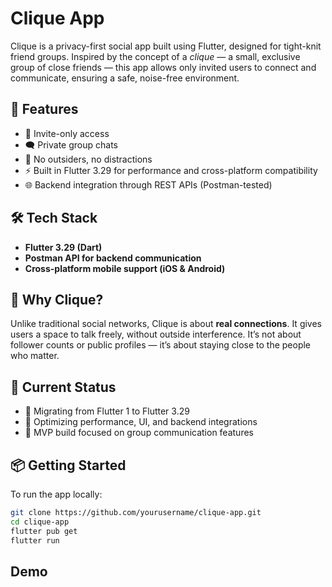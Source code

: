 # Clique App

Clique is a privacy-first social app built using Flutter, designed for tight-knit friend groups. Inspired by the concept of a *clique* — a small, exclusive group of close friends — this app allows only invited users to connect and communicate, ensuring a safe, noise-free environment.

## 🌟 Features

- 🔐 Invite-only access
- 🗨️ Private group chats
- 🚫 No outsiders, no distractions
- ⚡ Built in Flutter 3.29 for performance and cross-platform compatibility
- 🌐 Backend integration through REST APIs (Postman-tested)

## 🛠️ Tech Stack

- **Flutter 3.29 (Dart)**
- **Postman API for backend communication**
- **Cross-platform mobile support (iOS & Android)**

## 📱 Why Clique?

Unlike traditional social networks, Clique is about **real connections**. It gives users a space to talk freely, without outside interference. It’s not about follower counts or public profiles — it’s about staying close to the people who matter.

## 🚧 Current Status

- 🔨 Migrating from Flutter 1 to Flutter 3.29
- 🎯 Optimizing performance, UI, and backend integrations
- 💬 MVP build focused on group communication features

## 📦 Getting Started

To run the app locally:

```bash
git clone https://github.com/yourusername/clique-app.git
cd clique-app
flutter pub get
flutter run
```

## Demo


